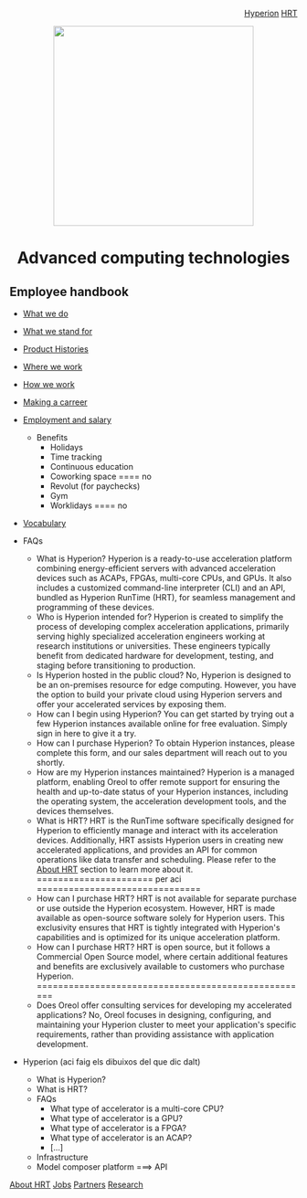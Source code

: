 <p align="right">
<a href="https://github.com/oreol-ag/hyperion-web#heterogenius-computing">Hyperion</a> <a href="https://github.com/oreol-ag/hrt#hyperion-runtime">HRT</a>
</p>

<p align="center">
<img src="https://github.com/oreol-ag/employee-handbook/blob/main/Oreol.png" align="center" width="350">
</p>

<h1 align="center">
  Advanced computing technologies
</h1>

## Employee handbook
* [What we do](./what-we-do.md)
* [What we stand for](./what-we-stand-for.md)
* [Product Histories](./product-histories.md)  
* [Where we work](./where-we-work.md)
* [How we work](./how-we-work.md)
* [Making a carreer](./making-a-career.md)
* [Employment and salary](./employment-and-salary.md)
  
  
  * Benefits
      * Holidays
      * Time tracking
      * Continuous education
      * Coworking space ==== no
      * Revolut (for paychecks)
      * Gym
      * Worklidays ==== no
* [Vocabulary](./vocabulary.md)

* FAQs
  * What is Hyperion? Hyperion is a ready-to-use acceleration platform combining energy-efficient servers with advanced acceleration devices such as ACAPs, FPGAs, multi-core CPUs, and GPUs. It also includes a customized command-line interpreter (CLI) and an API, bundled as Hyperion RunTime (HRT), for seamless management and programming of these devices.
  * Who is Hyperion intended for? Hyperion is created to simplify the process of developing complex acceleration applications, primarily serving highly specialized acceleration engineers working at research institutions or universities. These engineers typically benefit from dedicated hardware for development, testing, and staging before transitioning to production.
  * Is Hyperion hosted in the public cloud? No, Hyperion is designed to be an on-premises resource for edge computing. However, you have the option to build your private cloud using Hyperion servers and offer your accelerated services by exposing them.
  * How can I begin using Hyperion? You can get started by trying out a few Hyperion instances available online for free evaluation. Simply sign in here to give it a try.
  * How can I purchase Hyperion? To obtain Hyperion instances, please complete this form, and our sales department will reach out to you shortly.
  * How are my Hyperion instances maintained? Hyperion is a managed platform, enabling Oreol to offer remote support for ensuring the health and up-to-date status of your Hyperion instances, including the operating system, the acceleration development tools, and the devices themselves.
  * What is HRT? HRT is the RunTime software specifically designed for Hyperion to efficiently manage and interact with its acceleration devices. Additionally, HRT assists Hyperion users in creating new accelerated applications, and provides an API for common operations like data transfer and scheduling. Please refer to the [About HRT](https://github.com/oreol-ag/oreol-web/blob/main/about-hrt.md#about-hrt) section to learn more about it.
  ====================== per aci ===============================
  * How can I purchase HRT? HRT is not available for separate purchase or use outside the Hyperion ecosystem. However, HRT is made available as open-source software solely for Hyperion users. This exclusivity ensures that HRT is tightly integrated with Hyperion's capabilities and is optimized for its unique acceleration platform.
  * How can I purchase HRT? HRT is open source, but it follows a Commercial Open Source model, where certain additional features and benefits are exclusively available to customers who purchase Hyperion.
  ====================================================
  * Does Oreol offer consulting services for developing my accelerated applications? No, Oreol focuses in designing, configuring, and maintaining your Hyperion cluster to meet your application's specific requirements, rather than providing assistance with application development.
  
* Hyperion (aci faig els dibuixos del que dic dalt)
  * What is Hyperion?
  * What is HRT?
  * FAQs
    * What type of accelerator is a multi-core CPU?
    * What type of accelerator is a GPU?
    * What type of accelerator is a FPGA?
    * What type of accelerator is an ACAP?
    * [...]
  * Infrastructure
  * Model composer platform ===> API

<p align="left">
<a href="https://github.com/oreol-ag/oreol-web/blob/main/about-hrt.md#about-hrt">About HRT</a> <a href="https://github.com/oreol-ag/landing-page#--advanced-computing-technologies">Jobs</a> <a href="https://github.com/oreol-ag/landing-page#--advanced-computing-technologies">Partners</a> <a href="https://github.com/oreol-ag/landing-page#--advanced-computing-technologies">Research</a>
</p> 